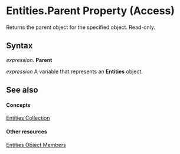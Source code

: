 
# Entities.Parent Property (Access)

Returns the parent object for the specified object. Read-only.


## Syntax

 _expression_. **Parent**

 _expression_ A variable that represents an **Entities** object.


## See also


#### Concepts


[Entities Collection](8d91418d-ab38-77b1-e767-250b0eb57cb1.md)
#### Other resources


[Entities Object Members](8ed5f9c2-92e4-9ad3-112e-9e4682ac4235.md)